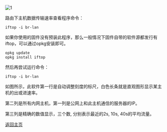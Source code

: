 ![1](https://user-images.githubusercontent.com/73426989/150641844-182e6054-b757-457a-b6a8-73a40151519b.jpg)           

路由下主机数据传输速率查看程序命令： 

```
iftop -i br-lan
```

如果你使用的固件没有预装此程序，那么一般情况下固件自带的软件源都发行有iftop，可以通过opkg安装即可。        
```
opkg update
opkg install iftop
```

然后再尝试运行命令：     
```
iftop -i br-lan
```

如图所示，此软件第一行是自动调整刻度的标尺，白色长条就是直观图形显示某主机的出或进速率。          

第二列是所有内网主机，第一列是公网上和此主机通信的服务器的IP。               

第三列是精确的数值显示，三个数, 分别表示最近的2s, 10s, 40s的平均流量。             


[返回主页](https://boduoyejieyi666.github.io/whonolikeboduoyejieyi/)           


